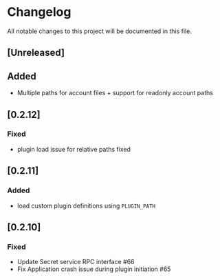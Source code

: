 # Changelog

All notable changes to this project will be documented in this file.

## [Unreleased]

## Added
- Multiple paths for account files + support for readonly account paths

## [0.2.12]

### Fixed
- plugin load issue for relative paths fixed

## [0.2.11]

### Added
- load custom plugin definitions using `PLUGIN_PATH`

## [0.2.10]

### Fixed
- Update Secret service RPC interface #66
- Fix Application crash issue during plugin initiation #65
